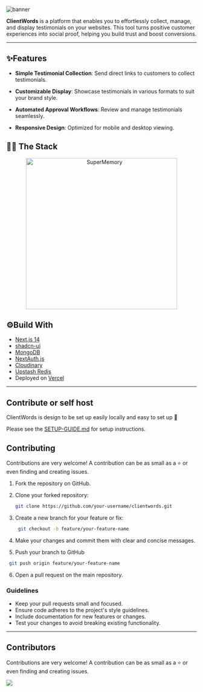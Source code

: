 ![banner](https://github.com/user-attachments/assets/4ba41930-3a43-4803-8b16-92613c5dee2e)

**ClientWords** is a platform that enables you to effortlessly collect, manage, and display testimonials on your websites. This tool turns positive customer experiences into social proof, helping you build trust and boost conversions.

---

## ✨Features

- **Simple Testimonial Collection**: Send direct links to customers to collect testimonials.
- **Customizable Display**: Showcase testimonials in various formats to suit your brand style.

- **Automated Approval Workflows**: Review and manage testimonials seamlessly.

- **Responsive Design**: Optimized for mobile and desktop viewing.

## 👨‍💻 The Stack

<div align='center'>
<img src = 'https://tech-orbit.wontory.dev/api?title=ClientWords&tech=Next.js,TypeScript,Vercel,shadcn/ui,MongoDB,Tailwind%20CSS&size=900&duration=20' alt="SuperMemory" width="400">
</div>

## ⚙️Build With

- [Next.js 14](https://nextjs.org)
- [shadcn-ui](https://ui.shadcn.com)
- [MongoDB](https://mongodb.com)
- [NextAuth.js](https://next-auth.js.org)
- [Cloudinary](https://cloudinary.com)
- [Upstash Redis](https://upstash.com)
- Deployed on [Vercel](https://vercel.com)

---

## Contribute or self host

ClientWords is design to be set up easily locally and easy to set up 💫

Please see the [SETUP-GUIDE.md](SETUP-GUIDE.md) for setup instructions.

## Contributing

Contributions are very welcome! A contribution can be as small as a ⭐ or even finding and creating issues.

1. Fork the repository on GitHub.
2. Clone your forked repository:

   ```bash
   git clone https://github.com/your-username/clientwords.git
   ```

3. Create a new branch for your feature or fix:

   ```bash
    git checkout -b feature/your-feature-name
   ```

4. Make your changes and commit them with clear and concise messages.
5. Push your branch to GitHub

```bash
 git push origin feature/your-feature-name
```

6. Open a pull request on the main repository.

### Guidelines

- Keep your pull requests small and focused.
- Ensure code adheres to the project's style guidelines.
- Include documentation for new features or changes.
- Test your changes to avoid breaking existing functionality.

---

## Contributors

Contributions are very welcome! A contribution can be as small as a ⭐ or even finding and creating issues.

<a href="https://github.com/n3rm4121/clientwords/graphs/contributors">
  <img src="https://contrib.rocks/image?repo=n3rm4121/clientwords" />
</a>
